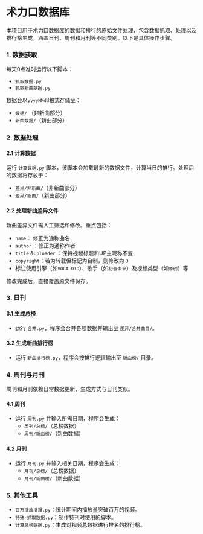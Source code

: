# 术力口数据库

本项目用于术力口数据库的数据和排行的原始文件处理，包含数据抓取、处理以及排行榜生成，涵盖日刊、周刊和月刊等不同类别。以下是具体操作步骤。

### 1. 数据获取

每天0点准时运行以下脚本：
- `抓取数据.py`
- `抓取新曲数据.py`

数据会以`yyyyMMdd`格式存储至：
- `数据/` （非新曲部分）
- `新曲数据/`（新曲部分）

### 2. 数据处理

#### 2.1 计算数据
运行 `计算数据.py` 脚本，该脚本会加载最新的数据文件，计算当日的排行。处理后的数据将存放于：

- `差异/非新曲/`（非新曲部分）
- `差异/新曲/`（新曲部分）

#### 2.2 处理新曲差异文件
新曲差异文件需人工筛选和修改。重点包括：
- `name`： 修正为通称曲名
- `author` ：修正为通称作者
- `title` &`uploader` ：保持视频标题和UP主昵称不变
- `copyright`：若为转载但标记为自制，则修改为 `3`
- 标注使用引擎（如`VOCALOID`）、歌手（如`初音未来`）及视频类型（如`原创`）等

修改完成后，直接覆盖原文件保存。

### 3. 日刊

#### 3.1 生成总榜
- 运行 `合并.py`，程序会合并各项数据并输出至 `差异/合并曲目/`。

#### 3.2 生成新曲排行榜
- 运行 `新曲排行榜.py`，程序会按排行逻辑输出至 `新曲榜/` 目录。

### 4. 周刊与月刊

周刊和月刊依赖日常数据更新，生成方式与日刊类似。

#### 4.1 周刊
- 运行 `周刊.py` 并输入所需日期，程序会生成：
  - `周刊/总榜/`（总榜数据）
  - `周刊/新曲榜/`（新曲数据）

#### 4.2 月刊
- 运行 `月刊.py` 并输入相关日期，程序会生成：
  - `月刊/总榜/`（总榜数据）
  - `月刊/新曲榜/`（新曲数据）

### 5. 其他工具

- `百万播放播报.py`：统计期间内播放量突破百万的视频。
- `特殊-抓取数据.py`：制作特刊时使用的脚本。
- `计算总榜数据.py`：生成对视频总数据进行排名的排行榜。

